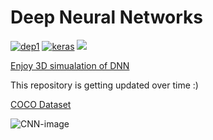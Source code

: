# Deep Neural Networks

 [![dep1](https://img.shields.io/badge/Tensorflow-2.0+-brightgreen.svg)](https://www.tensorflow.org/) 
 [![keras](https://img.shields.io/badge/Keras%20-%23D00000?logo=keras)](https://keras.io/)
 [![](https://img.shields.io/badge/python-3.6%20%7C%203.7%20%7C%203.8-blue)](https://www.python.org/)
 
 [Enjoy 3D simualation of DNN](https://www.youtube.com/watch?v=3JQ3hYko51Y) 



This repository is getting updated over time :)  

[COCO Dataset](https://cocodataset.org/#download)

![CNN-image](https://github.com/Foroozani/Neural_Nets/blob/main/images/DL.png)
